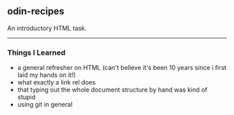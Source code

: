 ## odin-recipes

An introductory HTML task.

---

### Things I Learned
- a general refresher on HTML (can't believe it's been 10 years since i first laid my hands on it!)
- what exactly a link rel does
- that typing out the whole document structure by hand was kind of stupid
- using git in general